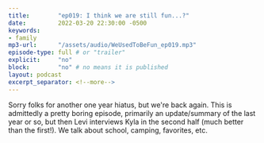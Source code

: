 ```yaml
---
title:        "ep019: I think we are still fun...?"
date:         2022-03-20 22:30:00 -0500
keywords:
- family
mp3-url:      "/assets/audio/WeUsedToBeFun_ep019.mp3"
episode-type: full # or "trailer"
explicit:     "no"
block:        "no" # no means it is published
layout: podcast
excerpt_separator: <!--more-->
---
```

Sorry folks for another one year hiatus, but we're back again. This is admittedly a pretty boring episode, primarily an update/summary of the last year or so, but then Levi interviews Kyla in the second half (much better than the first!). We talk about school, camping, favorites, etc.
<!--more-->